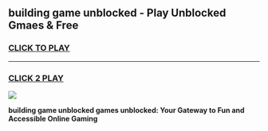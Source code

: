 
## building game unblocked - Play Unblocked Gmaes & Free
<h3>
<a href="https://premium.freeplayer.one?title=building_game_unblocked&ref=19F">CLICK TO PLAY</a></h3>
<hr>

<h3>
<a href="https://premium.freeplayer.one?title=building_game_unblocked&ref=19F">CLICK 2 PLAY</a>
  
</h3>

<a href="https://premium.freeplayer.one?title=building_game_unblocked&ref=19F/"><img src="https://clearcache.store/games.png"></a>


**building game unblocked games unblocked: Your Gateway to Fun and Accessible Online Gaming**
